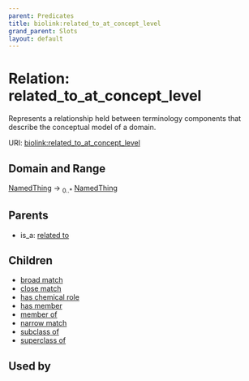 ```yaml
---
parent: Predicates
title: biolink:related_to_at_concept_level
grand_parent: Slots
layout: default
---
```


# Relation: related_to_at_concept_level


Represents a relationship held between terminology components that describe the conceptual model of a domain.

URI: [biolink:related_to_at_concept_level](https://w3id.org/biolink/related_to_at_concept_level)

## Domain and Range

[NamedThing](NamedThing.md) ->  <sub>0..\*</sub> [NamedThing](NamedThing.md)

## Parents

 *  is_a: [related to](related_to.md)

## Children

 *  [broad match](broad_match.md)
 *  [close match](close_match.md)
 *  [has chemical role](has_chemical_role.md)
 *  [has member](has_member.md)
 *  [member of](member_of.md)
 *  [narrow match](narrow_match.md)
 *  [subclass of](subclass_of.md)
 *  [superclass of](superclass_of.md)

## Used by

